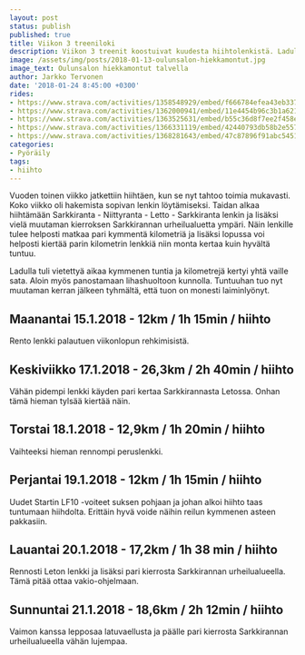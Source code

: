 ```yaml
---
layout: post
status: publish
published: true
title: Viikon 3 treeniloki
description: Viikon 3 treenit koostuivat kuudesta hiihtolenkistä. Ladulla tuli viiletettyä suksilla melkein sadan kilometrin verran.
image: /assets/img/posts/2018-01-13-oulunsalon-hiekkamontut.jpg
image_text: Oulunsalon hiekkamontut talvella
author: Jarkko Tervonen
date: '2018-01-24 8:45:00 +0300'
rides:
- https://www.strava.com/activities/1358548929/embed/f666784efea43eb337717e3da215e801f68795b4
- https://www.strava.com/activities/1362000941/embed/11e4454b96c3b1a621f091d618dca5850523006b
- https://www.strava.com/activities/1363525631/embed/b55c36d8f7ee2f458edcd441a1debdff7071d19b
- https://www.strava.com/activities/1366331119/embed/42440793db58b2e5576be72dd4bf8cde8147790f
- https://www.strava.com/activities/1368281643/embed/47c87896f91abc545184b77d1ba6e597cf53ae2e
categories:
- Pyöräily
tags:
- hiihto
---
```

Vuoden toinen viikko jatkettiin hiihtäen, kun se nyt tahtoo toimia mukavasti. Koko viikko oli hakemista sopivan lenkin löytämiseksi. Taidan alkaa hiihtämään Sarkkiranta - Niittyranta - Letto - Sarkkiranta lenkin ja lisäksi vielä muutaman kierroksen Sarkkirannan urheilualuetta ympäri. Näin lenkille tulee helposti matkaa pari kymmentä kilometriä ja lisäksi lopussa voi helposti kiertää parin kilometrin lenkkiä niin monta kertaa kuin hyvältä tuntuu.

Ladulla tuli vietettyä aikaa kymmenen tuntia ja kilometrejä kertyi yhtä vaille sata. Aloin myös panostamaan lihashuoltoon kunnolla. Tuntuuhan tuo nyt muutaman kerran jälkeen tyhmältä, että tuon on monesti laiminlyönyt.

<!-- more -->

## Maanantai 15.1.2018 - 12km / 1h 15min / hiihto

Rento lenkki palautuen viikonlopun rehkimisistä.

## Keskiviikko 17.1.2018 - 26,3km / 2h 40min / hiihto

Vähän pidempi lenkki käyden pari kertaa Sarkkirannasta Letossa. Onhan tämä hieman tylsää kiertää näin.

## Torstai 18.1.2018 - 12,9km / 1h 20min / hiihto

Vaihteeksi hieman rennompi peruslenkki.

## Perjantai 19.1.2018 - 12km / 1h 15min / hiihto

Uudet Startin LF10 -voiteet suksen pohjaan ja johan alkoi hiihto taas tuntumaan hiihdolta. Erittäin hyvä voide näihin reilun kymmenen asteen pakkasiin.

## Lauantai 20.1.2018 - 17,2km / 1h 38 min / hiihto

Rennosti Leton lenkki ja lisäksi pari kierrosta Sarkkirannan urheilualueella. Tämä pitää ottaa vakio-ohjelmaan.

## Sunnuntai 21.1.2018 - 18,6km / 2h 12min / hiihto

Vaimon kanssa lepposaa latuvaellusta ja päälle pari kierrosta Sarkkirannan urheilualueella vähän lujempaa.
